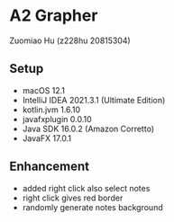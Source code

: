 # A2 Grapher
Zuomiao Hu (z228hu 20815304)
 
## Setup
* macOS 12.1
* IntelliJ IDEA 2021.3.1 (Ultimate Edition)
* kotlin.jvm 1.6.10
* javafxplugin 0.0.10
* Java SDK 16.0.2 (Amazon Corretto)
* JavaFX 17.0.1

## Enhancement 
* added right click also select notes 
* right click gives red border
* randomly generate notes background